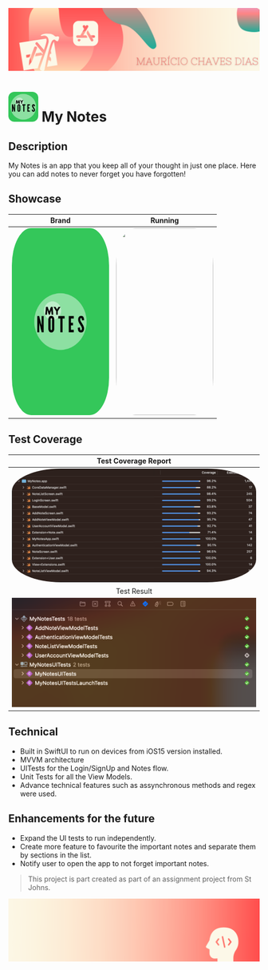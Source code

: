 ![Begin Banner](Documentation/readme-begin-banner-mau.png)

# <img src= Documentation/logo.png  height="60" width="60" style="border-radius: 20%;"> My Notes 


## Description

My Notes is an app that you keep all of your thought in just one place. Here you can add notes to never forget you have forgotten! 

## Showcase
|       Brand      |       Running       |
|:---------------------:|:--------------------:|
|<img src= Documentation/App.png  height="375" width="195" style="border-radius: 20%;">|<img src= Documentation/Running.gif  height="375" width="195"  style="border-radius: 20%;">|


## Test Coverage
|       Test Coverage Report       |
|:---------------------:|
|<img src= Documentation/test_coverage.png style="border-radius: 20%;">|
|       Test Result       |
|<img src= Documentation/unit_tests.png>|


## Technical 

* Built in SwiftUI to run on devices from iOS15 version installed.
* MVVM architecture
* UITests for the Login/SignUp and Notes flow. 
* Unit Tests for all the View Models.
* Advance technical features such as assynchronous methods and regex were used.


## Enhancements for the future
* Expand the UI tests to run independently.
* Create more feature to favourite the important notes and separate them by sections in the list. 
* Notify user to open the app to not forget important notes. 


>This project is part created as part of an assignment project from St Johns.

![End Banner](Documentation/readme-end-banner-mau.png)
